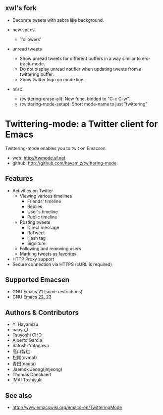 xwl's fork
----------

* Decorate tweets with zebra like background.

* new specs
  * `followers'

* unread tweets
  * Show unread tweets for different buffers in a way similar to
    erc-track-mode.
  * Do not display unread notifier when updating tweets from a twittering
    buffer.
  * Show twitter logo on mode line.

* misc
  * (twittering-erase-all): New func, binded to "C-c C-w".
  * (twittering-mode-setup): Short mode-name to just "twittering"

 Twittering-mode: a Twitter client for Emacs
=============================================

Twittering-mode enables you to twit on Emacsen.

- web: http://twmode.sf.net
- github: http://github.com/hayamiz/twittering-mode

 Features
----------

* Activities on Twitter
  * Viewing various timelines
    * Friends' timeline
    * Replies
    * User's timeline
    * Public timeline
  * Posting tweets
    * Direct message
    * ReTweet
    * Hash tag
    * Signiture
  * Following and removing users
  * Marking tweets as favorites
* HTTP Proxy support
* Secure connection via HTTPS (cURL is required)

 Supported Emacsen
-------------------

- GNU Emacs 21 (some restrictions)
- GNU Emacs 22, 23

 Authors & Contributors
------------------------

- Y. Hayamizu
- naoya_t
- Tsuyoshi CHO
- Alberto Garcia
- Satoshi Yatagawa
- 高山智也
- 松尾(cvmat)
- 青田(naota)
- Jaemok Jeong(jmjeong)
- Thomas Danckaert
- IMAI Toshiyuki

 See also
----------

- http://www.emacswiki.org/emacs-en/TwitteringMode
